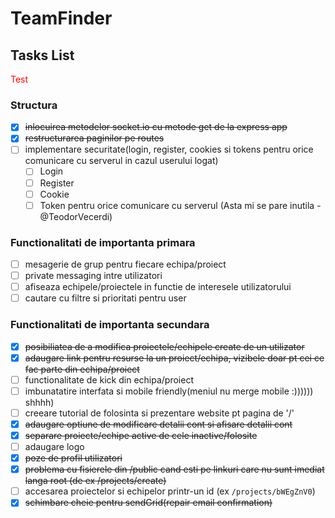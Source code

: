 # TeamFinder

## Tasks List

<style>
    .red {
        color: red;
    }
</style>
    
<p class="red">Test</p>

### Structura

- [x] <strike>inlocuirea metodelor socket.io cu metode get de la express app</strike>
- [x] <strike>restructurarea paginilor pe routes</strike>
- [ ] implementare securitate(login, register, cookies si tokens pentru orice comunicare cu serverul in cazul userului logat)
    - [ ] Login
    - [ ] Register
    - [ ] Cookie
    - [ ] Token pentru orice comunicare cu serverul (Asta mi se pare inutila - @TeodorVecerdi)

### Functionalitati de importanta primara

- [ ] mesagerie de grup pentru fiecare echipa/proiect
- [ ] private messaging intre utilizatori
- [ ] afiseaza echipele/proiectele in functie de interesele utilizatorului
- [ ] cautare cu filtre si prioritati pentru user

### Functionalitati de importanta secundara

- [x] <strike>posibiliatea de a modifica proiectele/echipele create de un utilizator</strike>
- [x] <strike>adaugare link pentru resurse la un proiect/echipa, vizibele doar pt cei ce fac parte din echipa/proiect</strike>
- [ ] functionalitate de kick din echipa/proiect
- [ ] imbunatatire interfata si mobile friendly(meniul nu merge mobile :)))))) shhhh)
- [ ] creeare tutorial de folosinta si prezentare website pt pagina de '/'
- [x] <strike>adaugare optiune de modificare detalii cont si afisare detalii cont</strike>
- [x] <strike>separare proiecte/echipe active de cele inactive/folosite</strike>
- [ ] adaugare logo
- [x] <strike>poze de profil utilizatori</strike>
- [x] <strike>problema cu fisierele din /public cand esti pe linkuri care nu sunt imediat langa root (de ex /projects/create)</strike>
- [ ] accesarea proiectelor si echipelor printr-un id (ex `/projects/bWEgZnV0`)
- [x] <strike>schimbare cheie pentru sendGrid(repair email confirmation)</strike>
